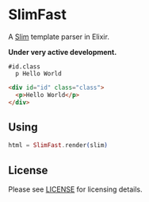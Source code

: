 # SlimFast

A [Slim](http://slim-lang.com) template parser in Elixir.

__Under very active development.__

```slim
#id.class
  p Hello World
```

```html
<div id="id" class="class">
  <p>Hello World</p>
</div>
```

## Using

```elixir
html = SlimFast.render(slim)
```

## License

Please see [LICENSE](https://github.com/doomspork/slim_fast/blob/master/LICENSE) for licensing details.
